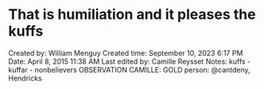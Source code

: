 # That is humiliation and it pleases the kuffs

Created by: William Menguy
Created time: September 10, 2023 6:17 PM
Date: April 8, 2015 11:38 AM
Last edited by: Camille Reysset
Notes: kuffs - kuffar - nonbelievers
OBSERVATION CAMILLE: GOLD
person: @cantdeny, Hendricks